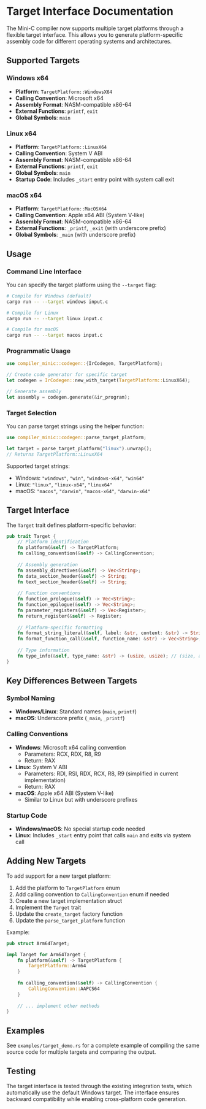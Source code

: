 # Target Interface Documentation

The Mini-C compiler now supports multiple target platforms through a flexible target interface. This allows you to generate platform-specific assembly code for different operating systems and architectures.

## Supported Targets

### Windows x64
- **Platform**: `TargetPlatform::WindowsX64`
- **Calling Convention**: Microsoft x64
- **Assembly Format**: NASM-compatible x86-64
- **External Functions**: `printf`, `exit`
- **Global Symbols**: `main`

### Linux x64
- **Platform**: `TargetPlatform::LinuxX64`
- **Calling Convention**: System V ABI
- **Assembly Format**: NASM-compatible x86-64
- **External Functions**: `printf`, `exit`
- **Global Symbols**: `main`
- **Startup Code**: Includes `_start` entry point with system call exit

### macOS x64
- **Platform**: `TargetPlatform::MacOSX64`
- **Calling Convention**: Apple x64 ABI (System V-like)
- **Assembly Format**: NASM-compatible x86-64
- **External Functions**: `_printf`, `_exit` (with underscore prefix)
- **Global Symbols**: `_main` (with underscore prefix)

## Usage

### Command Line Interface

You can specify the target platform using the `--target` flag:

```bash
# Compile for Windows (default)
cargo run -- --target windows input.c

# Compile for Linux
cargo run -- --target linux input.c

# Compile for macOS
cargo run -- --target macos input.c
```

### Programmatic Usage

```rust
use compiler_minic::codegen::{IrCodegen, TargetPlatform};

// Create code generator for specific target
let codegen = IrCodegen::new_with_target(TargetPlatform::LinuxX64);

// Generate assembly
let assembly = codegen.generate(&ir_program);
```

### Target Selection

You can parse target strings using the helper function:

```rust
use compiler_minic::codegen::parse_target_platform;

let target = parse_target_platform("linux").unwrap();
// Returns TargetPlatform::LinuxX64
```

Supported target strings:
- Windows: `"windows"`, `"win"`, `"windows-x64"`, `"win64"`
- Linux: `"linux"`, `"linux-x64"`, `"linux64"`
- macOS: `"macos"`, `"darwin"`, `"macos-x64"`, `"darwin-x64"`

## Target Interface

The `Target` trait defines platform-specific behavior:

```rust
pub trait Target {
    // Platform identification
    fn platform(&self) -> TargetPlatform;
    fn calling_convention(&self) -> CallingConvention;
    
    // Assembly generation
    fn assembly_directives(&self) -> Vec<String>;
    fn data_section_header(&self) -> String;
    fn text_section_header(&self) -> String;
    
    // Function conventions
    fn function_prologue(&self) -> Vec<String>;
    fn function_epilogue(&self) -> Vec<String>;
    fn parameter_registers(&self) -> Vec<Register>;
    fn return_register(&self) -> Register;
    
    // Platform-specific formatting
    fn format_string_literal(&self, label: &str, content: &str) -> String;
    fn format_function_call(&self, function_name: &str) -> Vec<String>;
    
    // Type information
    fn type_info(&self, type_name: &str) -> (usize, usize); // (size, alignment)
}
```

## Key Differences Between Targets

### Symbol Naming
- **Windows/Linux**: Standard names (`main`, `printf`)
- **macOS**: Underscore prefix (`_main`, `_printf`)

### Calling Conventions
- **Windows**: Microsoft x64 calling convention
  - Parameters: RCX, RDX, R8, R9
  - Return: RAX
- **Linux**: System V ABI
  - Parameters: RDI, RSI, RDX, RCX, R8, R9 (simplified in current implementation)
  - Return: RAX
- **macOS**: Apple x64 ABI (System V-like)
  - Similar to Linux but with underscore prefixes

### Startup Code
- **Windows/macOS**: No special startup code needed
- **Linux**: Includes `_start` entry point that calls `main` and exits via system call

## Adding New Targets

To add support for a new target platform:

1. Add the platform to `TargetPlatform` enum
2. Add calling convention to `CallingConvention` enum if needed
3. Create a new target implementation struct
4. Implement the `Target` trait
5. Update the `create_target` factory function
6. Update the `parse_target_platform` function

Example:

```rust
pub struct Arm64Target;

impl Target for Arm64Target {
    fn platform(&self) -> TargetPlatform {
        TargetPlatform::Arm64
    }
    
    fn calling_convention(&self) -> CallingConvention {
        CallingConvention::AAPCS64
    }
    
    // ... implement other methods
}
```

## Examples

See `examples/target_demo.rs` for a complete example of compiling the same source code for multiple targets and comparing the output.

## Testing

The target interface is tested through the existing integration tests, which automatically use the default Windows target. The interface ensures backward compatibility while enabling cross-platform code generation.